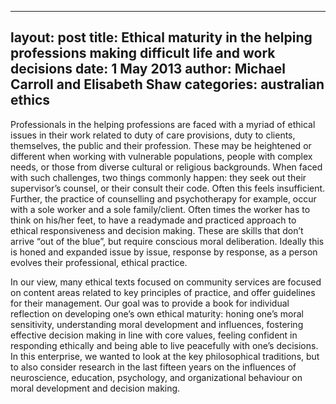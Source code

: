 ﻿
---   
layout: post
title:  Ethical maturity in the helping professions making difficult life and work decisions
date:   1 May 2013
author: Michael Carroll and Elisabeth Shaw
categories: australian ethics
---
   
Professionals in the helping professions are faced with a myriad of ethical issues in their work related to duty of care provisions, duty to clients, themselves, the public and their profession. These may be heightened or different when working with vulnerable populations, people with complex needs, or those from diverse cultural or religious backgrounds. When faced with such challenges, two things commonly happen: they seek out their supervisor’s counsel, or their consult their code. Often this feels insufficient. Further, the practice of counselling and psychotherapy for example, occur with a sole worker and a sole family/client. Often times the worker has to think on his/her feet, to have a readymade and practiced approach to ethical responsiveness and decision making. These are skills that don’t arrive “out of the blue”, but require conscious moral deliberation. Ideally this is honed and expanded issue by issue, response by response, as a person evolves their professional, ethical practice.

In our view, many ethical texts focused on community services are focused on content areas related to key principles of practice, and offer guidelines for their management. Our goal was to provide a book for individual reflection on developing one’s own ethical maturity: honing one’s moral sensitivity, understanding moral development and influences, fostering effective decision making in line with core values, feeling confident in responding ethically and being able to live peacefully with one’s decisions. In this enterprise, we wanted to look at the key philosophical traditions, but to also consider research in the last fifteen years on the influences of neuroscience, education, psychology, and organizational behaviour on moral development and decision making.